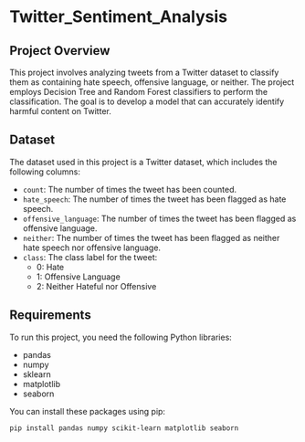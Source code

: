 # Twitter_Sentiment_Analysis

## Project Overview

This project involves analyzing tweets from a Twitter dataset to classify them as containing hate speech, offensive language, or neither. The project employs Decision Tree and Random Forest classifiers to perform the classification. The goal is to develop a model that can accurately identify harmful content on Twitter.

## Dataset

The dataset used in this project is a Twitter dataset, which includes the following columns:
- `count`: The number of times the tweet has been counted.
- `hate_speech`: The number of times the tweet has been flagged as hate speech.
- `offensive_language`: The number of times the tweet has been flagged as offensive language.
- `neither`: The number of times the tweet has been flagged as neither hate speech nor offensive language.
- `class`: The class label for the tweet:
  - 0: Hate
  - 1: Offensive Language
  - 2: Neither Hateful nor Offensive

## Requirements

To run this project, you need the following Python libraries:
- pandas
- numpy
- sklearn
- matplotlib
- seaborn

You can install these packages using pip:
```bash
pip install pandas numpy scikit-learn matplotlib seaborn
